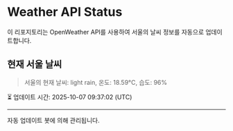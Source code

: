 
# Weather API Status

이 리포지토리는 OpenWeather API를 사용하여 서울의 날씨 정보를 자동으로 업데이트합니다.

## 현재 서울 날씨
> 서울의 현재 날씨: light rain, 온도: 18.59°C, 습도: 96%

⏳ 업데이트 시간: 2025-10-07 09:37:02 (UTC)

---
자동 업데이트 봇에 의해 관리됩니다.
